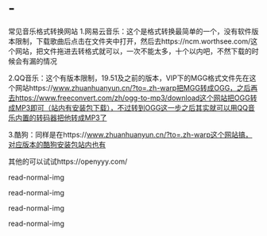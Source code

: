 # -
常见音乐格式转换网站
1.网易云音乐：这个是格式转换最简单的一个，没有软件版本限制，下载歌曲后点击在文件夹中打开，然后去https://ncm.worthsee.com/这个网站，把文件拖进去转格式就可以，一次不能太多，十个以内吧，不然下载的时候会有漏的情况

2.QQ音乐：这个有版本限制，19.51及之前的版本，VIP下的MGG格式文件先在这个网站https://www.zhuanhuanyun.cn/?to=.zh-warp把MGG转成OGG，之后再去https://www.freeconvert.com/zh/ogg-to-mp3/download这个网站把OGG转成MP3即可（站内有安装包下载），不过转到OGG这一步之后其实就可以用QQ音乐内置的转码器把他转成MP3了

3.酷狗：同样是在https://www.zhuanhuanyun.cn/?to=.zh-warp这个网站搞，对应版本的酷狗安装包站内也有

其他的可以试试https://openyyy.com/



read-normal-img





read-normal-img





read-normal-img





read-normal-img

